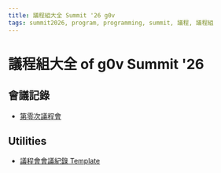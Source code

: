 ```yaml
---
title: 議程組大全 Summit '26 g0v
tags: summit2026, program, programming, summit, 議程, 議程組
---
```


# 議程組大全 of g0v Summit '26 

## 會議記錄

- [第零次議程會](/a6hqlUPITmKloiSawpwazQ)

## Utilities

- [議程會會議紀錄 Template](/SJdSsJB6TBinhPHSGvZHqA)
